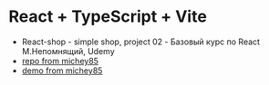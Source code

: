 # React + TypeScript + Vite
- React-shop - simple shop, project 02 - Базовый курс по React М.Непомнящий, Udemy
- [repo from michey85](https://github.com/michey85/react-shop)
- [demo from michey85](https://michey85.github.io/react-shop/)